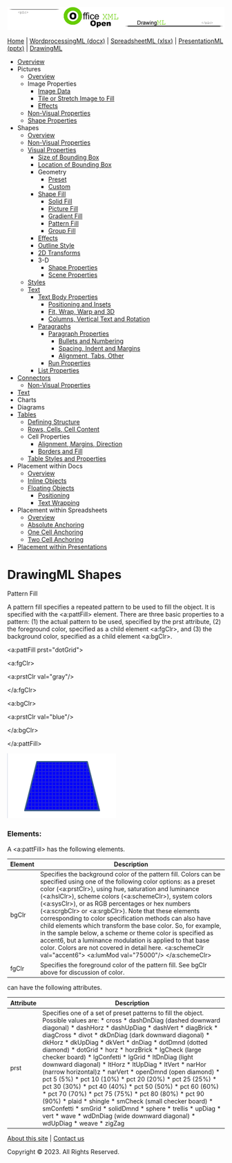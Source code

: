 ![OfficeOpenXML.com](images/drawingMLbanner.png)

[Home](index.php) | [WordprocessingML (docx)](anatomyofOOXML.php) | [SpreadsheetML (xlsx)](anatomyofOOXML-xlsx.php) | [PresentationML (pptx)](anatomyofOOXML-pptx.php) | [DrawingML](drwOverview.php)

* [Overview](drwOverview.php)
* Pictures
  + [Overview](drwPic.php)
  + Image Properties
    - [Image Data](drwPic-ImageData.php)
    - [Tile or Stretch Image to Fill](drwPic-tile.php)
    - [Effects](drwPic-effects.php)
  + [Non-Visual Properties](drwPic-nvPicPr.php)
  + [Shape Properties](drwSp-SpPr.php)
* Shapes
  + [Overview](drwShape.php)
  + [Non-Visual Properties](drwSp-nvSpPr.php)
  + [Visual Properties](drwSp-SpPr.php)
    - [Size of Bounding Box](drwSp-size.php)
    - [Location of Bounding Box](drwSp-location.php)
    - Geometry
      * [Preset](drwSp-prstGeom.php)
      * [Custom](drwSp-custGeom.php)
    - [Shape Fill](drwSp-shapeFill.php)
      * [Solid Fill](drwSp-SolidFill.php)
      * [Picture Fill](drwSp-PictFill.php)
      * [Gradient Fill](drwSp-GradFill.php)
      * [Pattern Fill](drwSp-PattFill.php)
      * [Group Fill](drwSp-grpFill.php)
    - [Effects](drwSp-effects.php)
    - [Outline Style](drwSp-outline.php)
    - [2D Transforms](drwSp-rotate.php)
    - 3-D
      * [Shape Properties](drwSp-3dProps.php)
      * [Scene Properties](drwSp-3dScene.php)
  + [Styles](drwSp-styles.php)
  + [Text](drwSp-text.php)
    - [Text Body Properties](drwSp-text-bodyPr.php)
      * [Positioning and Insets](drwSp-text-bodyPr-inset.php)
      * [Fit, Wrap, Warp and 3D](drwSp-text-bodyPr-fit.php)
      * [Columns, Vertical Text and Rotation](drwSp-text-bodyPr-columns.php)
    - [Paragraphs](drwSp-text-paragraph.php)
      * [Paragraph Properties](drwSp-text-paraProps.php)
        + [Bullets and Numbering](drwSp-text-paraProps-numbering.php)
        + [Spacing, Indent and Margins](drwSp-text-paraProps-margins.php)
        + [Alignment, Tabs, Other](drwSp-text-paraProps-align.php)
      * [Run Properties](drwSp-text-runProps.php)
    - [List Properties](drwSp-text-lstPr.php)
* [Connectors](drwCxnSp.php)
  + [Non-Visual Properties](drwSp-nvCxnSpPr.php)
* [Text](drwSp-textbox.php)
* Charts
* Diagrams
* [Tables](drwTable.php)
  + [Defining Structure](drwTableGrid.php)
  + [Rows, Cells, Cell Content](drwTableRowAndCell.php)
  + Cell Properties
    - [Alignment, Margins, Direction](drwTableCellProperties-alignment.php)
    - [Borders and Fill](drwTableCellProperties-bordersFills.php)
  + [Table Styles and Properties](drwTableStyles.php)
* Placement within Docs
  + [Overview](drwPicInWord.php)
  + [Inline Objects](drwPicInline.php)
  + [Floating Objects](drwPicFloating.php)
    - [Positioning](drwPicFloating-position.php)
    - [Text Wrapping](drwPicFloating-textWrap.php)
* Placement within Spreadsheets
  + [Overview](drwPicInSpread.php)
  + [Absolute Anchoring](drwPicInSpread-absolute.php)
  + [One Cell Anchoring](drwPicInSpread-oneCell.php)
  + [Two Cell Anchoring](drwPicInSpread-twoCell.php)
* [Placement within Presentations](drwPicInPresentation.php)

# DrawingML Shapes

Pattern Fill

A pattern fill specifies a repeated pattern to be used to fill the object. It is specified with the <a:pattFill> element. There are three basic properties to a pattern: (1) the actual pattern to be used, specified by the prst attribute, (2) the foreground color, specified as a child element <a:fgClr>, and (3) the background color, specified as a child element <a:bgClr>.

<a:pattFill prst="dotGrid">

<a:fgClr>

<a:prstClr val="gray"/>

</a:fgClr>

<a:bgClr>

<a:prstClr val="blue"/>

</a:bgClr>

</a:pattFill>

![Shape with pattern fill in spreadsheet](images/drwSp-patternFill.gif)

### Elements:

A <a:pattFill> has the following elements.

| Element | Description |
| --- | --- |
| bgClr | Specifies the background color of the pattern fill. Colors can be specified using one of the following color options: as a preset color (<a:prstClr>), using hue, saturation and luminance (<a:hslClr>), scheme colors (<a:schemeClr>), system colors (<a:sysClr>), or as RGB percentages or hex numbers (<a:scrgbClr> or <a:srgbClr>). Note that these elements corresponding to color specification methods can also have child elements which transform the base color. So, for example, in the sample below, a scheme or theme color is specified as accent6, but a luminance modulation is applied to that base color. Colors are not covered in detail here.  <a:schemeClr val="accent6">  <a:lumMod val="75000"/>  </a:schemeClr> |
| fgClr | Specifies the foreground color of the pattern fill. See bgClr above for discussion of color. |

<pattFill> can have the following attributes.

| Attribute | Description |
| --- | --- |
| prst | Specifies one of a set of preset patterns to fill the object. Possible values are:   * cross * dashDnDiag (dashed downward diagonal) * dashHorz * dashUpDiag * dashVert * diagBrick * diagCross * divot * dkDnDiag (dark downward diagonal) * dkHorz * dkUpDiag * dkVert * dnDiag * dotDmnd (dotted diamond) * dotGrid * horz * horzBrick * lgCheck (large checker board) * lgConfetti * lgGrid * ltDnDiag (light downward diagonal) * ltHorz * ltUpDiag * ltVert * narHor (narrow horizontal)z * narVert * openDmnd (open diamond) * pct 5 (5%) * pct 10 (10%) * pct 20 (20%) * pct 25 (25%) * pct 30 (30%) * pct 40 (40%) * pct 50 (50%) * pct 60 (60%) * pct 70 (70%) * pct 75 (75%) * pct 80 (80%) * pct 90 (90%) * plaid * shingle * smCheck (small checker board) * smConfetti * smGrid * solidDmnd * sphere * trellis * upDiag * vert * wave * wdDnDiag (wide downward diagonal) * wdUpDiag * weave * zigZag |

  

[About this site](aboutThisSite.php) | [Contact us](contactUs.php)
  
Copyright © 2023. All Rights Reserved.